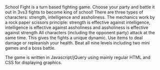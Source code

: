 School Fight is a turn based fighting game. Choose your party and battle it out in 3vs3 fights to become king of school!
There are three types of characters: strength, intelligence and assholiness. The mechanics work by a rock paper scissors principle: 
strength is effective against intelligence, intelligence is effective against assholiness and assholiness is effective against strength
All characters (including the opponent party) attack at the same time. This gives the fights a unique dynamic.
Use items to deal damage or repleanish your health. Beat all nine levels including two mini games and a boss battle.

The game is written in Javascript/jQuery using mainly regular HTML and CSS for displaying graphics.
